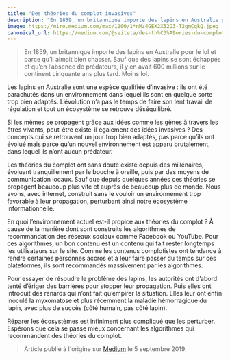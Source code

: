 ```yaml
---
title: "Des théories du complot invasives"
description: "En 1859, un britannique importe des lapins en Australie pour le lol et parce qu'il aimait bien chasser. Sauf que des lapins se sont"
image: https://miro.medium.com/max/1200/1*nMz4GEX2X52G3-T2gmCqkQ.jpeg
canonical_url: https://medium.com/@seiteta/des-th%C3%A9ories-du-complot-invasives-c148acb96f32
---
```


> En 1859, un britannique importe des lapins en Australie pour le lol et parce qu’il aimait bien chasser. Sauf que des lapins se sont échappés et qu’en l’absence de prédateurs, il y en avait 600 millions sur le continent cinquante ans plus tard. Moins lol.

Les lapins en Australie sont une espèce qualifiée d’invasive : ils ont été parachutés dans un environnement dans lequel ils sont en quelque sorte trop bien adaptés. L’évolution n’a pas le temps de faire son lent travail de régulation et tout un écosystème se retrouve déséquilibré.

Si les mèmes se propagent grâce aux idées comme les gènes à travers les êtres vivants, peut-être existe-il également des idées invasives ? Des concepts qui se retrouvent un jour trop bien adaptés, pas parce qu’ils ont évolué mais parce qu’un nouvel environnement est apparu brutalement, dans lequel ils n’ont aucun prédateur.

Les théories du complot ont sans doute existé depuis des millénaires, évoluant tranquillement par le bouche à oreille, puis par des moyens de communication locaux. Sauf que depuis quelques années ces théories se propagent beaucoup plus vite et auprès de beaucoup plus de monde. Nous avons, avec internet, construit sans le vouloir un environnement trop favorable à leur propagation, perturbant ainsi notre écosystème informationnelle.

En quoi l’environnement actuel est-il propice aux théories du complot ? À cause de la manière dont sont construits les algorithmes de recommandation des réseaux sociaux comme Facebook ou YouTube. Pour ces algorithmes, un bon contenu est un contenu qui fait rester longtemps les utilisateurs sur le site. Comme les contenus complotistes ont tendance à rendre certaines personnes accros et à leur faire passer du temps sur ces plateformes, ils sont recommandés massivement par les algorithmes.

Pour essayer de résoudre le problème des lapins, les autorités ont d’abord tenté d’ériger des barrières pour stopper leur propagation. Puis elles ont introduit des renards qui n’ont fait qu’empirer la situation. Elles leur ont enfin inoculé la myxomatose et plus récemment la maladie hémorragique du lapin, avec plus de succès (côté humain, pas côté lapin).

Réparer les écosystèmes est infiniment plus compliqué que les perturber. Espérons que cela se passe mieux concernant les algorithmes qui recommandent des théories du complot.

> Article publié à l'origine sur [Medium](https://medium.com/@seiteta/des-th%C3%A9ories-du-complot-invasives-c148acb96f32) le 5 septembre 2019.
